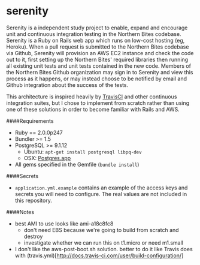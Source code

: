 serenity
========

Serenity is a independent study project to enable, expand and encourage unit and continuous integration testing in the Northern Bites codebase. Serenity is a Ruby on Rails web app which runs on low-cost hosting (eg, Heroku). When a pull request is submitted to the Northern Bites codebase via Github, Serenity will provision an AWS EC2 instance and check the code out to it, first setting up the Northern Bites' required libraries then running all existing unit tests and unit tests contained in the new code. Members of the Northern Bites Github organization may sign in to Serenity and view this process as it happens, or may instead choose to be notified by email and Github integration about the success of the tests. 

This architecture is inspired heavily by [TravisCI](http://travisci.org) and other continuous integration suites, but I chose to implement from scratch rather than using one of these solutions in order to become familiar with Rails and AWS.  

####Requirements
- Ruby == 2.0.0p247
- Bundler >= 1.5
- PostgreSQL >= 9.1.12
    - Ubuntu: `apt-get install postgresql libpq-dev`
    - OSX: [Postgres.app](http://postgresapp.com)
- All gems specified in the Gemfile (`bundle install`)


####Secrets
- `application.yml.example` contains an example of the access keys and secrets you will need to configure. The real values are not included in this repository.   

####Notes
- best AMI to use looks like ami-a18c8fc8
    - don't need EBS because we're going to build from scratch and destroy
    - investigate whether we can run this on t1.micro or need m1.small
- I don't like the aws-post-boot.sh solution. better to do it like Travis does with (travis.yml)[http://docs.travis-ci.com/user/build-configuration/]


